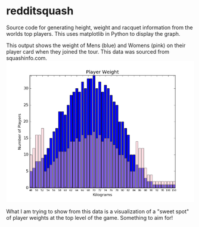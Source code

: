 # redditsquash
Source code for generating height, weight and racquet information from the worlds top players. This uses matplotlib in Python to display the graph.

This output shows the weight of Mens (blue) and Womens (pink) on their player card when they joined the tour. This data was sourced from squashinfo.com.
![alt text](https://github.com/jreedcode/redditsquash/blob/main/weight.png)

What I am trying to show from this data is a visualization of a "sweet spot" of player weights at the top level of the game. Something to aim for!
